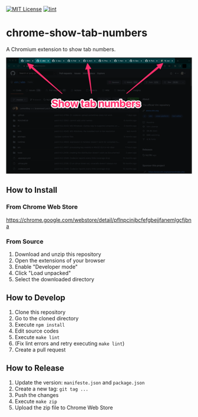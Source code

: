 [![MIT License](https://img.shields.io/badge/license-MIT-blue.svg)](LICENSE)
[![lint](https://github.com/kg8m/chrome-show-tab-numbers/actions/workflows/lint.yml/badge.svg)](https://github.com/kg8m/chrome-show-tab-numbers/actions/workflows/lint.yml)

chrome-show-tab-numbers
==================================================

A Chromium extension to show tab numbers.

![Screenshot](assets/screenshot.png)


How to Install
--------------------------------------------------

### From Chrome Web Store

https://chrome.google.com/webstore/detail/pflnpcinjbcfefgbejjfanemlgcfjbna


### From Source

1. Download and unzip this repository
1. Open the extensions of your browser
1. Enable "Developer mode"
1. Click "Load unpacked"
1. Select the downloaded directory


How to Develop
--------------------------------------------------

1. Clone this repository
1. Go to the cloned directory
1. Execute `npm install`
1. Edit source codes
1. Execute `make lint`
1. (Fix lint errors and retry executing `make lint`)
1. Create a pull request


How to Release
--------------------------------------------------

1. Update the version: `manifeste.json` and `package.json`
1. Create a new tag: `git tag ...`
1. Push the changes
1. Execute `make zip`
1. Upload the zip file to Chrome Web Store
